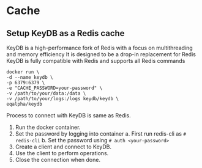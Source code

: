 # Cache

## Setup KeyDB as a Redis cache
KeyDB is a high-performance fork of Redis with a focus on multithreading and memory efficiency
It is designed to be a drop-in replacement for Redis
KeyDB is fully compatible with Redis and supports all Redis commands

```
docker run \
-d --name keydb \
-p 6379:6379 \
-e "CACHE_PASSWORD=your-password" \
-v /path/to/your/data:/data \
-v /path/to/your/logs:/logs keydb/keydb \
eqalpha/keydb
```

Process to connect with KeyDB is same as Redis.
1. Run the docker container.
2. Set the password by logging into container
   a. First run redis-cli as 
      ```# redis-cli```
   b. Set the password using
      ```# auth <your-password>```
3. Create a client and connect to KeyDB.
4. Use the client to perform operations.
5. Close the connection when done.

